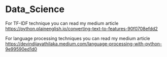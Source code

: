 # Data_Science
For TF-IDF technique you can read my medium article 
https://python.plainenglish.io/converting-text-to-features-90f0708efdd2


For language processing techniques you can read my medium article
https://devindijayathilaka.medium.com/language-processing-with-python-9e99590ed1d0
